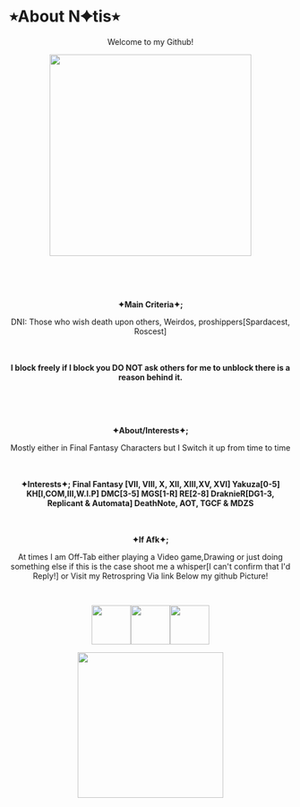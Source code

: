 # ⭒About N✦tis⭒
<p align="center"> Welcome to my Github!
<p align="center"> <img src=https://i.pinimg.com/originals/03/63/11/0363112d77e831018b8052befbc01829.gif height="360px">
<p align="center"> <img src=https://64.media.tumblr.com/588158f25a83025f9c367a4ed109c862/5983c063df5aee84-54/s1280x1920/f53be16e1c832aeadd1e5faef0200e087eae2b38.pnj height="16px">
<p align="center"><br><br><b> ✦Main Criteria✦; </b> 
<p align="center">  DNI: Those who wish death upon others, Weirdos, proshippers[Spardacest, Roscest]
<p align="center"><br><br><b>I block freely if I block you DO NOT ask others for me to unblock there is a reason behind it.</b> 
<p align="center"> <img src=https://64.media.tumblr.com/588158f25a83025f9c367a4ed109c862/5983c063df5aee84-54/s1280x1920/f53be16e1c832aeadd1e5faef0200e087eae2b38.pnj height="16px">
<p align="center"><br><br><b> ✦About/Interests✦; </b> 
<p align="center"> Mostly either in Final Fantasy Characters but I Switch it up from time to time 
<p align="center"><br><br><b> ✦Interests✦; Final Fantasy [VII, VIII, X, XII, XIII,XV, XVI] Yakuza[0-5] KH[I,COM,III,W.I.P] DMC[3-5] MGS[1-R] RE[2-8] DraknieR[DG1-3, Replicant & Automata] DeathNote, AOT, TGCF & MDZS</b> 
<p align="center"><br><br><b> ✦If Afk✦; </b> 
<p align="center">  At times I am Off-Tab either playing a Video game,Drawing or just doing something else if this is the case shoot me a whisper[I can't confirm that I'd Reply!] or Visit my Retrospring Via link Below my github Picture!
<p align="center"> <img src=https://64.media.tumblr.com/588158f25a83025f9c367a4ed109c862/5983c063df5aee84-54/s1280x1920/f53be16e1c832aeadd1e5faef0200e087eae2b38.pnj height="16px">
<p align="center"> <img src=https://64.media.tumblr.com/8ef6d8e6c69c6965ac635fe9293d7d64/6f072ea04e7b6c72-6f/s100x200/1ef325c98fdc63cf9f80909a2a83349ebfa62977.gifv height="70px"><img src=https://64.media.tumblr.com/33720be2fefc531159a779a1d65bfcd4/372588af30c30c4d-c3/s100x200/d5eb55227aaf52c98dec640ed86b5b0909e1846b.gifv height="70px"><img src=https://64.media.tumblr.com/462f94819039d0795cbdd8c1e4a83c23/372588af30c30c4d-c5/s100x200/6d78ca9350d727ea8aa926ac6d7123a23bace9bf.pnj height="70px">
<p align="center"> <img src=https://i.pinimg.com/originals/15/0a/b7/150ab7dc5ea0467664356f6c93d9ba5b.gif height="260px">


